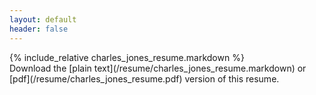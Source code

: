 ```yaml
---
layout: default
header: false
---
```


<div class="resume-wrap" markdown="1">
{% include_relative charles_jones_resume.markdown %}
</div>

<div class="resume-footer" markdown="1">
  Download the [plain text](/resume/charles_jones_resume.markdown) or [pdf](/resume/charles_jones_resume.pdf) version of this resume.
</div>
